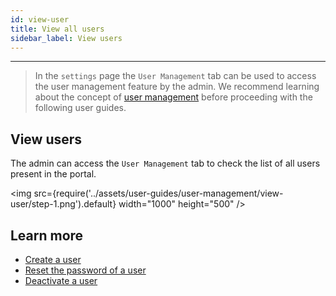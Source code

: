 ```yaml
---
id: view-user
title: View all users
sidebar_label: View users
---
```


---

> In the `settings` page the `User Management` tab can be used to access the user management feature by the admin. We recommend learning about the concept of [user management](../concepts/user-management.md) before proceeding with the following user guides.

## View users

The admin can access the `User Management` tab to check the list of all users present in the portal.

<img src={require('../assets/user-guides/user-management/view-user/step-1.png').default} width="1000" height="500" />

## Learn more

- [Create a user](create-user.md)
- [Reset the password of a user](reset-password.md)
- [Deactivate a user](deactivate-user.md)
